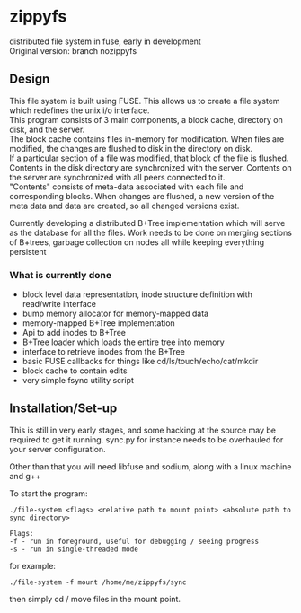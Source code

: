 # zippyfs
distributed file system in fuse, early in development    
Original version: branch nozippyfs
## Design
This file system is built using FUSE. This allows us to create a file system which redefines the unix i/o interface.  
This program consists of 3 main components, a block cache, directory on disk, and the server.  
The block cache contains files in-memory for modification. When files are modified, the changes are flushed to disk in the directory on disk.  
If a particular section of a file was modified, that block of the file is flushed.  
Contents in the disk directory are synchronized with the server. Contents on the server are synchronized with all peers connected to it.  
"Contents" consists of meta-data associated with each file and corresponding blocks. When changes are flushed, a new version of the meta data and data are created, so all changed versions exist.  

Currently developing a distributed B+Tree implementation which will serve as the database for all the files. Work needs to be done on merging sections of B+trees, garbage collection on nodes all while keeping everything persistent  

### What is currently done
- block level data representation, inode structure definition with read/write interface
- bump memory allocator for memory-mapped data
- memory-mapped B+Tree implementation
- Api to add inodes to B+Tree
- B+Tree loader which loads the entire tree into memory
- interface to retrieve inodes from the B+Tree
- basic FUSE callbacks for things like cd/ls/touch/echo/cat/mkdir
- block cache to contain edits
- very simple fsync utility script
## Installation/Set-up
This is still in very early stages, and some hacking at the source may be required to get it running. sync.py for instance needs to be overhauled for your server configuration.  

Other than that you will need libfuse and sodium, along with a linux machine and g++  

To start the program:  
```
./file-system <flags> <relative path to mount point> <absolute path to sync directory>

Flags:
-f - run in foreground, useful for debugging / seeing progress
-s - run in single-threaded mode
```

for example:

 ```
 ./file-system -f mount /home/me/zippyfs/sync
 ```

then simply cd / move files in the mount point.
 

